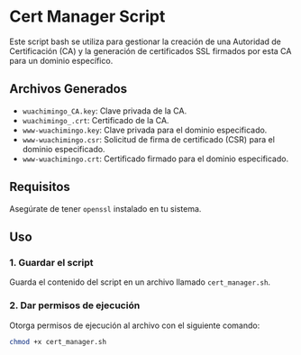 # Cert Manager Script

Este script bash se utiliza para gestionar la creación de una Autoridad de Certificación (CA) y la generación de certificados SSL firmados por esta CA para un dominio específico.

## Archivos Generados

- `wuachimingo_CA.key`: Clave privada de la CA.
- `wuachimingo_.crt`: Certificado de la CA.
- `www-wuachimingo.key`: Clave privada para el dominio especificado.
- `www-wuachimingo.csr`: Solicitud de firma de certificado (CSR) para el dominio especificado.
- `www-wuachimingo.crt`: Certificado firmado para el dominio especificado.

## Requisitos

Asegúrate de tener `openssl` instalado en tu sistema.

## Uso

### 1. Guardar el script

Guarda el contenido del script en un archivo llamado `cert_manager.sh`.

### 2. Dar permisos de ejecución

Otorga permisos de ejecución al archivo con el siguiente comando:

```bash
chmod +x cert_manager.sh
